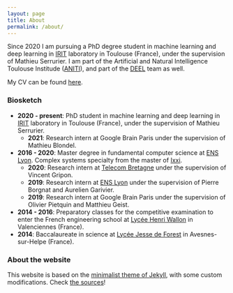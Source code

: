 ```yaml
---
layout: page
title: About
permalink: /about/
---
```


Since 2020 I am pursuing a PhD degree student in machine learning and deep learning in [IRIT](https://www.irit.fr) laboratory in Toulouse (France), under the supervision of Mathieu Serrurier. I am part of the Artificial and Natural Intelligence Toulouse Institude ([ANITI](https://aniti.univ-toulouse.fr)), and part of the [DEEL](https://www.deel.ai/) team as well.  
  
My CV can be found [here](/assets/pdf/BETHUNE-CV.pdf).  
  
### Biosketch  

- **2020 - present**: PhD student in machine learning and deep learning in [IRIT](https://www.irit.fr) laboratory in Toulouse (France), under the supervision of Mathieu Serrurier.
  - **2021**: Research intern at Google Brain Paris under the supervision of Mathieu Blondel.
- **2016 - 2020**: Master degree in fundamental computer science at [ENS Lyon](https://www.ens-lyon.fr). Complex systems specialty from the master of [Ixxi](https://www.ixxi.fr/).  
  - **2020**: Research intern at [Telecom Bretagne](https://www.imt-atlantique.fr/fr) under the supervision of Vincent Gripon.
  - **2019**: Research intern at [ENS Lyon](https://www.ens-lyon.fr) under the supervision of Pierre Borgnat and Aurelien Garivier.
  - **2019**: Research intern at Google Brain Paris under the supervision of Olivier Pietquin and Matthieu Geist.
- **2014 - 2016**: Preparatory classes for the competitive examination to enter the French engineering school at [Lycée Henri Wallon](https://www.lycee-henri-wallon.fr) in Valenciennes (France).
- **2014**: Baccalaureate in science at [Lycée Jesse de Forest](https://jesse-de-forest-avesnes-sur-helpe.enthdf.fr/) in Avesnes-sur-Helpe (France).
  
### About the website  

This website is based on the [minimalist theme of Jekyll](https://github.com/pages-themes/minimal), with some custom modifications.
Check [the sources](https://github.com/Algue-Rythme/Algue-Rythme.github.io)!  
  